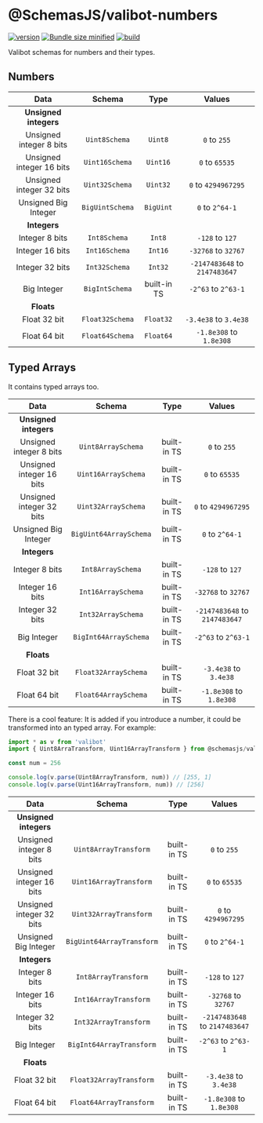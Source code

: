 # @SchemasJS/valibot-numbers

[![version](https://img.shields.io/npm/v/%40schemasjs%2Fvalibot-numbers
)](https://www.npmjs.com/package/@schemasjs/valibot-numbers) [![Bundle size minified](https://img.shields.io/bundlephobia/min/%40schemasjs/valibot-numbers/latest
)](https://bundlephobia.com/package/@schemasjs/valibot-numbers) [![build](https://github.com/crisconru/schemasjs/actions/workflows/valibot-numbers.yml/badge.svg)](https://github.com/crisconru/schemasjs/actions/workflows/valibot-numbers.yml)

Valibot schemas for numbers and their types.

## Numbers

| Data                     | Schema          | Type        | Values                        |
|:------------------------:|:---------------:|:-----------:| :---------------------------: |
| **Unsigned integers**    |                 |             |                               |
| Unsigned integer 8 bits  | `Uint8Schema`   | `Uint8`     | `0` to `255`                  |
| Unsigned integer 16 bits | `Uint16Schema`  | `Uint16`    | `0` to `65535`                |
| Unsigned integer 32 bits | `Uint32Schema`  | `Uint32`    | `0` to `4294967295`           |
| Unsigned Big Integer     | `BigUintSchema` | `BigUint`   | `0` to `2^64-1`               |
| **Integers**             |                 |             |                               |
| Integer 8 bits           | `Int8Schema`    | `Int8`      | `-128` to `127`               |
| Integer 16 bits          | `Int16Schema`   | `Int16`     | `-32768` to `32767`           |
| Integer 32 bits          | `Int32Schema`   | `Int32`     | `-2147483648` to `2147483647` |
| Big Integer              | `BigIntSchema`  | built-in TS | `-2^63` to `2^63-1`           |
| **Floats**               |                 |             |                               |
| Float 32 bit             | `Float32Schema` | `Float32`   | `-3.4e38` to `3.4e38`         |
| Float 64 bit             | `Float64Schema` | `Float64`   | `-1.8e308` to `1.8e308`       |

## Typed Arrays

It contains typed arrays too.

| Data                     | Schema                 | Type        | Values                        |
|:------------------------:|:----------------------:|:-----------:| :---------------------------: |
| **Unsigned integers**    |                        |             |                               |
| Unsigned integer 8 bits  | `Uint8ArraySchema`     | built-in TS | `0` to `255`                  |
| Unsigned integer 16 bits | `Uint16ArraySchema`    | built-in TS | `0` to `65535`                |
| Unsigned integer 32 bits | `Uint32ArraySchema`    | built-in TS | `0` to `4294967295`           |
| Unsigned Big Integer     | `BigUint64ArraySchema` | built-in TS | `0` to `2^64-1`               |
| **Integers**             |                        |             |                               |
| Integer 8 bits           | `Int8ArraySchema`      | built-in TS | `-128` to `127`               |
| Integer 16 bits          | `Int16ArraySchema`     | built-in TS | `-32768` to `32767`           |
| Integer 32 bits          | `Int32ArraySchema`     | built-in TS | `-2147483648` to `2147483647` |
| Big Integer              | `BigInt64ArraySchema`  | built-in TS | `-2^63` to `2^63-1`           |
| **Floats**               |                        |             |                               |
| Float 32 bit             | `Float32ArraySchema`   | built-in TS | `-3.4e38` to `3.4e38`         |
| Float 64 bit             | `Float64ArraySchema`   | built-in TS | `-1.8e308` to `1.8e308`       |

There is a cool feature: It is added if you introduce a number, it could be transformed into an typed array. For example:

```typescript
import * as v from 'valibot'
import { Uint8ArraTransform, Uint16ArrayTransform } from @schemasjs/valibot-numbers

const num = 256

console.log(v.parse(Uint8ArrayTransform, num)) // [255, 1]
console.log(v.parse(Uint16ArrayTransform, num)) // [256]
```

| Data                     | Schema                    | Type        | Values                        |
|:------------------------:|:-------------------------:|:-----------:| :---------------------------: |
| **Unsigned integers**    |                           |             |                               |
| Unsigned integer 8 bits  | `Uint8ArrayTransform`     | built-in TS | `0` to `255`                  |
| Unsigned integer 16 bits | `Uint16ArrayTransform`    | built-in TS | `0` to `65535`                |
| Unsigned integer 32 bits | `Uint32ArrayTransform`    | built-in TS | `0` to `4294967295`           |
| Unsigned Big Integer     | `BigUint64ArrayTransform` | built-in TS | `0` to `2^64-1`               |
| **Integers**             |                           |             |                               |
| Integer 8 bits           | `Int8ArrayTransform`      | built-in TS | `-128` to `127`               |
| Integer 16 bits          | `Int16ArrayTransform`     | built-in TS | `-32768` to `32767`           |
| Integer 32 bits          | `Int32ArrayTransform`     | built-in TS | `-2147483648` to `2147483647` |
| Big Integer              | `BigInt64ArrayTransform`  | built-in TS | `-2^63` to `2^63-1`           |
| **Floats**               |                           |             |                               |
| Float 32 bit             | `Float32ArrayTransform`   | built-in TS | `-3.4e38` to `3.4e38`         |
| Float 64 bit             | `Float64ArrayTransform`   | built-in TS | `-1.8e308` to `1.8e308`       |
